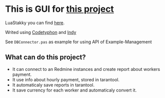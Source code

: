 # This is GUI for [this project](https://github.com/LuaStakky/Example-Management)

LuaStakky you can find [here](https://github.com/LuaStakky/LuaStakky).

Writed using [Codetyphon](https://www.pilotlogic.com/sitejoom/) and [Indy](http://ww2.indyproject.org/index.en.aspx)

See `DBConnector.pas` as example for using API of Example-Management

## What can do this project?

* It can connect to an Redmine instances and create report about workers payment.
* It use info about hourly payment, stored in tarantool.
* It automaticaly save reports in tarantool.
* It save currency for each worker and automaticaly convert it.
